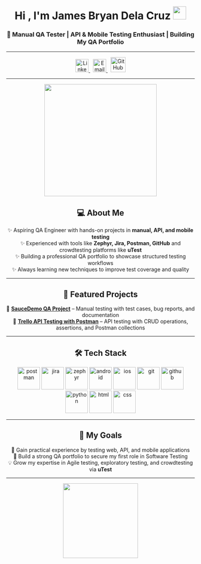 <h1 align="center">Hi , I'm James Bryan Dela Cruz <img src="https://github.com/TheDudeThatCode/TheDudeThatCode/blob/master/Assets/Hi.gif" width="35"></h1>

<h3 align="center">📌 Manual QA Tester | API & Mobile Testing Enthusiast | Building My QA Portfolio</h3>

---

<p align="center">
<a href="https://www.linkedin.com/in/jamesbryan-qa" target="_blank">
  <img src="https://cdn-icons-png.flaticon.com/512/3536/3536505.png" alt="LinkedIn" width="35" height="35"/>
</a>&nbsp;
<a href="mailto:jamesbryan.qa@gmail.com" target="_blank">
  <img src="https://cdn-icons-png.flaticon.com/512/732/732200.png" alt="Email" width="35" height="35"/>
</a>&nbsp;
<a href="https://github.com/jamesbryan-qa" target="_blank">
  <img src="https://skillicons.dev/icons?i=github" alt="GitHub" width="40" height="40"/>
</a>
</p>

---

<p align="center">
  <img src="https://media0.giphy.com/media/v1.Y2lkPTc5MGI3NjExZ2ludHYxeDZpeTg4eGM2cnA5N3lreGFoc3Awd3R5dTVub2R6eHF5diZlcD12MV9pbnRlcm5hbF9naWZfYnlfaWQmY3Q9Zw/jBOOXxSJfG8kqMxT11/giphy.gif" width="300" />
</p>

<h2 align="center">💻 About Me</h2>

<p align="center">
✨ Aspiring QA Engineer with hands-on projects in <b>manual, API, and mobile testing</b> <br>
✨ Experienced with tools like <b>Zephyr, Jira, Postman, GitHub</b> and crowdtesting platforms like <b>uTest</b> <br>
✨ Building a professional QA portfolio to showcase structured testing workflows <br>
✨ Always learning new techniques to improve test coverage and quality  
</p>

---

<h2 align="center">🧪 Featured Projects</h2>

<p align="center">
📂 <a href="https://github.com/jamesbryan-qa/qa-portfolio" target="_blank"><b>SauceDemo QA Project</b></a> – Manual testing with test cases, bug reports, and documentation <br>
📂 <a href="https://github.com/jamesbryan-qa/qa-portfolio" target="_blank"><b>Trello API Testing with Postman</b></a> – API testing with CRUD operations, assertions, and Postman collections  
</p>

---

<h2 align="center">🛠️ Tech Stack</h2>

<p align="center">
  <img alt="postman" src="https://skillicons.dev/icons?i=postman" width="60"/>
  <img alt="jira" src="https://cdn.simpleicons.org/jira/0052CC" width="60"/>
  <img alt="zephyr" src="https://cdn.simpleicons.org/atlassian/0052CC" width="60"/>
  <img alt="android" src="https://skillicons.dev/icons?i=androidstudio" width="60"/>
  <img alt="ios" src="https://cdn.simpleicons.org/apple/000000" width="60"/>
  <img alt="git" src="https://skillicons.dev/icons?i=git" width="60"/>
  <img alt="github" src="https://skillicons.dev/icons?i=github" width="60"/>
  <img alt="python" src="https://skillicons.dev/icons?i=python" width="60"/>
  <img alt="html" src="https://skillicons.dev/icons?i=html" width="60"/>
  <img alt="css" src="https://skillicons.dev/icons?i=css" width="60"/>
</p>

---

<h2 align="center">🎯 My Goals</h2>

<p align="center">
🚀 Gain practical experience by testing web, API, and mobile applications <br>
📌 Build a strong QA portfolio to secure my first role in Software Testing <br>
💡 Grow my expertise in Agile testing, exploratory testing, and crowdtesting via <b>uTest</b>  
</p>

---

<p align="center">
  <img src="https://media4.giphy.com/media/v1.Y2lkPTc5MGI3NjExZjZleGxsNHV4bndjcWR2djdscTcydjRrcHkyb201azk4NzVqcGdxdSZlcD12MV9pbnRlcm5hbF9naWZfYnlfaWQmY3Q9Zw/UEJ6DQQp68LJSnyaBb/giphy.gif" width="200" />
</p>
